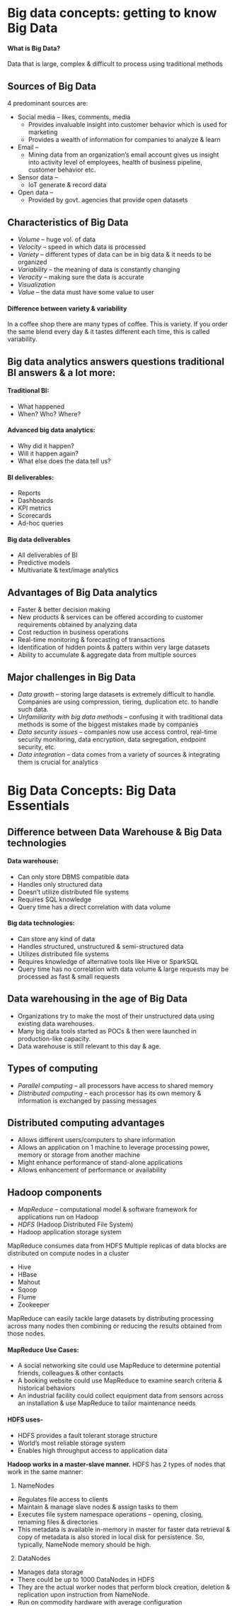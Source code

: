 # Big data concepts: getting to know Big Data

#### What is Big Data?
Data that is large, complex & difficult to process using traditional methods

## Sources of Big Data
4 predominant sources are:
- Social media – likes, comments, media
  - Provides invaluable insight into customer behavior which is used for marketing
  - Provides a wealth of information for companies to analyze & learn
- Email – 
  - Mining data from an organization’s email account gives us insight into activity level of employees, health of business pipeline, customer behavior etc.
- Sensor data – 
  - IoT generate & record data
- Open data –
  - Provided by govt. agencies that provide open datasets

## Characteristics of Big Data
- *Volume* – huge vol. of data
- *Velocity* – speed in which data is processed
- *Variety* – different types of data can be in big data & it needs to be organized
- *Variability* – the meaning of data is constantly changing
- *Veracity* – making sure the data is accurate
- *Visualization* 
- *Value* – the data must have some value to user

#### Difference between variety & variability
In a coffee shop there are many types of coffee. This is variety. If you order the same blend every day & it tastes different each time, this is called variability.

## Big data analytics answers questions traditional BI answers & a lot more:
#### Traditional BI:
- What happened
- When? Who? Where?
#### Advanced big data analytics:
- Why did it happen?
- Will it happen again?
- What else does the data tell us?

#### BI deliverables:
- Reports
- Dashboards
- KPI metrics
- Scorecards
- Ad-hoc queries
#### Big data deliverables
- All deliverables of BI
- Predictive models
- Multivariate & text/image analytics

## Advantages of Big Data analytics
- Faster & better decision making
- New products & services can be offered according to customer requirements obtained by analyzing data
- Cost reduction in business operations
- Real-time monitoring & forecasting of transactions
- Identification of hidden points & patters within very large datasets
- Ability to accumulate & aggregate data from multiple sources

## Major challenges in Big Data
- *Data growth* – storing large datasets is extremely difficult to handle. Companies are using compression, tiering, duplication etc. to handle such data.
- *Unfamiliarity with big data methods* – confusing it with traditional data methods is some of the biggest mistakes made by companies
- *Data security issues* – companies now use access control, real-time security monitoring, data encryption, data segregation, endpoint security, etc.
- *Data integration* – data comes from a variety of sources & integrating them is crucial for analytics

# Big Data Concepts: Big Data Essentials

## Difference between Data Warehouse & Big Data technologies
#### Data warehouse:
- Can only store DBMS compatible data
- Handles only structured data
- Doesn’t utilize distributed file systems
- Requires SQL knowledge
- Query time has a direct correlation with data volume

#### Big data technologies:
- Can store any kind of data
- Handles structured, unstructured & semi-structured data
- Utilizes distributed file systems
- Requires knowledge of alternative tools like Hive or SparkSQL
- Query time has no correlation with data volume & large requests may be processed as fast & small requests

## Data warehousing in the age of Big Data
- Organizations try to make the most of their unstructured data using existing data warehouses.
- Many big data tools started as POCs & then were launched in production-like capacity.
- Data warehouse is still relevant to this day & age.

## Types of computing
- *Parallel computing* – all processors have access to shared memory
- *Distributed computing* – each processor has its own memory & information is exchanged by passing messages

## Distributed computing advantages
- Allows different users/computers to share information
- Allows an application on 1 machine to leverage processing power, memory or storage from another machine
- Might enhance performance of stand-alone applications
- Allows enhancement of performance or availability

## Hadoop components
- *MapReduce* – computational model & software framework for applications run on Hadoop
- *HDFS* (Hadoop Distributed File System)  
- Hadoop application storage system

MapReduce consumes data from HDFS
Multiple replicas of data blocks are distributed on compute nodes in a cluster

- Hive
- HBase
- Mahout
- Sqoop
- Flume
- Zookeeper

MapReduce can easily tackle large datasets by distributing processing across many nodes then combining or reducing the results obtained from those nodes.
#### MapReduce Use Cases:
- A social networking site could use MapReduce to determine potential friends, colleagues & other contacts
- A booking website could use MapReduce to examine search criteria  & historical behaviors
- An industrial facility could collect equipment data from sensors across an installation & use MapReduce to tailor maintenance needs

#### HDFS uses-
- HDFS provides a fault tolerant storage structure
- World’s most reliable storage system
- Enables high throughput access to application data

**Hadoop works in a master-slave manner.**
HDFS has 2 types of nodes that work in the same manner:
1. NameNodes
  - Regulates file access to clients
  - Maintain & manage slave nodes & assign tasks to them
  - Executes file system namespace operations – opening, closing, renaming files & directories
  - This metadata is available in-memory in master for faster data retrieval & copy of metadata is also stored in local disk for persistence. So, typically, NameNode memory should be high.
2. DataNodes
  - Manages data storage
  - There could be up to 1000 DataNodes in HDFS 
  - They are the actual worker nodes that perform block creation, deletion & replication upon instruction from NameNode.
  - Run on commodity hardware with average configuration











